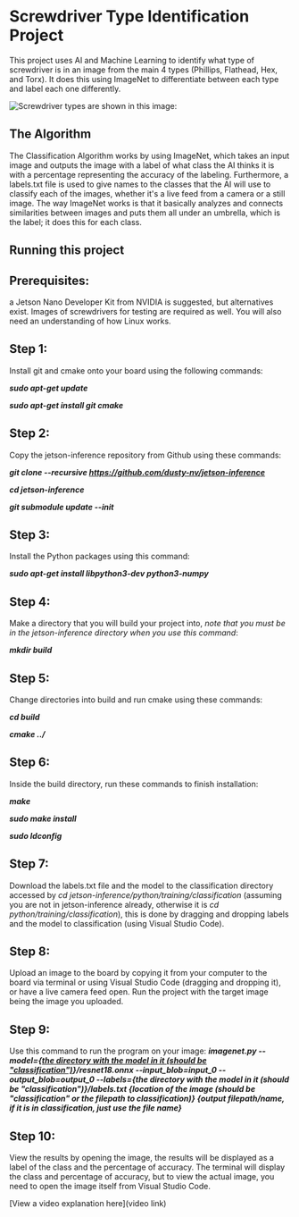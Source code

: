 # Screwdriver Type Identification Project

This project uses AI and Machine Learning to identify what type of screwdriver is in an image from the main 4 types (Phillips, Flathead, Hex, and Torx). It does this using ImageNet to differentiate between each type and label each one differently.

![Screwdriver types are shown in this image:](https://i.imgur.com/XBAHT2q.png)

## The Algorithm

The Classification Algorithm works by using ImageNet, which takes an input image and outputs the image with a label of what class the AI thinks it is with a percentage representing the accuracy of the labeling. Furthermore, a labels.txt file is used to give names to the classes that the AI will use to classify each of the images, whether it's a live feed from a camera or a still image. The way ImageNet works is that it basically analyzes and connects similarities between images and puts them all under an umbrella, which is the label; it does this for each class.

## Running this project

## **Prerequisites**:
a Jetson Nano Developer Kit from NVIDIA is suggested, but alternatives exist. Images of screwdrivers for testing are required as well. You will also need an understanding of how Linux works.
## **Step 1**: 
Install git and cmake onto your board using the following commands:

***sudo apt-get update***

***sudo apt-get install git cmake***

## **Step 2**: 
Copy the jetson-inference repository from Github using these commands:

***git clone --recursive https://github.com/dusty-nv/jetson-inference***

***cd jetson-inference***

***git submodule update --init***

## **Step 3**: 
Install the Python packages using this command:

***sudo apt-get install libpython3-dev python3-numpy***

## **Step 4**: 
Make a directory that you will build your project into, *note that you must be in the jetson-inference directory when you use this command*:

***mkdir build***

## **Step 5**: 
Change directories into build and run cmake using these commands:

***cd build***

***cmake ../***

## **Step 6**: 
Inside the build directory, run these commands to finish installation:

***make***

***sudo make install***

***sudo ldconfig***

## **Step 7**: 
Download the labels.txt file and the model to the classification directory accessed by *cd jetson-inference/python/training/classification* (assuming you are not in jetson-inference already, otherwise it is *cd python/training/classification*), this is done by dragging and dropping labels and the model to classification (using Visual Studio Code).

## **Step 8**: 
Upload an image to the board by copying it from your computer to the board via terminal or using Visual Studio Code (dragging and dropping it), or have a live camera feed open. Run the project with the target image being the image you uploaded.

## **Step 9**: 
Use this command to run the program on your image:
***imagenet.py --model={<u>the directory with the model in it (should be "classification")</u>}/resnet18.onnx --input_blob=input_0 --output_blob=output_0 --labels={the directory with the model in it (should be "classification")}/labels.txt {location of the image (should be "classification" or the filepath to classification)} {output filepath/name, if it is in classification, just use the file name}***

## **Step 10**: 
View the results by opening the image, the results will be displayed as a label of the class and the percentage of accuracy. The terminal will display the class and percentage of accuracy, but to view the actual image, you need to open the image itself from Visual Studio Code.


[View a video explanation here](video link)
